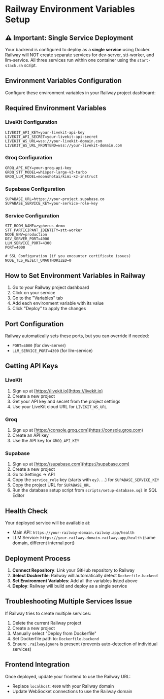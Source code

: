 # Railway Environment Variables Setup

## ⚠️ Important: Single Service Deployment

Your backend is configured to deploy as a **single service** using Docker. Railway will NOT create separate services for dev-server, stt-worker, and llm-service. All three services run within one container using the `start-stack.sh` script.

## Environment Variables Configuration

Configure these environment variables in your Railway project dashboard:

## Required Environment Variables

### LiveKit Configuration
```
LIVEKIT_API_KEY=your-livekit-api-key
LIVEKIT_API_SECRET=your-livekit-api-secret
LIVEKIT_WS_URL=wss://your-livekit-domain.com
LIVEKIT_WS_URL_FRONTEND=wss://your-livekit-domain.com
```

### Groq Configuration
```
GROQ_API_KEY=your-groq-api-key
GROQ_STT_MODEL=whisper-large-v3-turbo
GROQ_LLM_MODEL=moonshotai/kimi-k2-instruct
```

### Supabase Configuration
```
SUPABASE_URL=https://your-project.supabase.co
SUPABASE_SERVICE_KEY=your-service-role-key
```

### Service Configuration
```
STT_ROOM_NAME=zypherus-demo
STT_PARTICIPANT_IDENTITY=stt-worker
NODE_ENV=production
DEV_SERVER_PORT=4000
LLM_SERVICE_PORT=4300
PORT=4000

# SSL Configuration (if you encounter certificate issues)
NODE_TLS_REJECT_UNAUTHORIZED=0
```

## How to Set Environment Variables in Railway

1. Go to your Railway project dashboard
2. Click on your service
3. Go to the "Variables" tab
4. Add each environment variable with its value
5. Click "Deploy" to apply the changes

## Port Configuration

Railway automatically sets these ports, but you can override if needed:
- `PORT=4000` (for dev-server)
- `LLM_SERVICE_PORT=4300` (for llm-service)

## Getting API Keys

### LiveKit
1. Sign up at [https://livekit.io](https://livekit.io)
2. Create a new project
3. Get your API key and secret from the project settings
4. Use your LiveKit cloud URL for `LIVEKIT_WS_URL`

### Groq
1. Sign up at [https://console.groq.com](https://console.groq.com)
2. Create an API key
3. Use the API key for `GROQ_API_KEY`

### Supabase
1. Sign up at [https://supabase.com](https://supabase.com)
2. Create a new project
3. Go to Settings → API
4. Copy the `service_role` key (starts with `eyJ...`) for `SUPABASE_SERVICE_KEY`
5. Copy the project URL for `SUPABASE_URL`
6. Run the database setup script from `scripts/setup-database.sql` in SQL Editor

## Health Check

Your deployed service will be available at:
- Main API: `https://your-railway-domain.railway.app/health`
- LLM Service: `https://your-railway-domain.railway.app/health` (same domain, different internal port)

## Deployment Process

1. **Connect Repository**: Link your GitHub repository to Railway
2. **Select Dockerfile**: Railway will automatically detect `Dockerfile.backend`
3. **Set Environment Variables**: Add all the variables listed above
4. **Deploy**: Railway will build and deploy as a single service

## Troubleshooting Multiple Services Issue

If Railway tries to create multiple services:
1. Delete the current Railway project
2. Create a new project
3. Manually select "Deploy from Dockerfile"
4. Set Dockerfile path to: `Dockerfile.backend`
5. Ensure `.railwayignore` is present (prevents auto-detection of individual services)

## Frontend Integration

Once deployed, update your frontend to use the Railway URL:
- Replace `localhost:4000` with your Railway domain
- Update WebSocket connections to use the Railway domain
